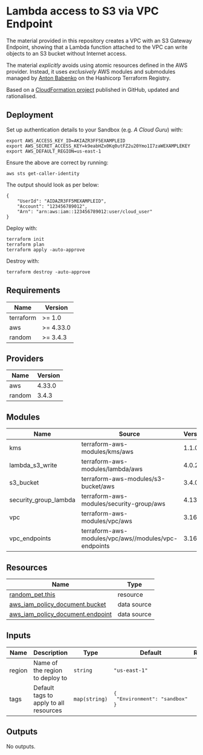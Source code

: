 # Lambda access to S3 via VPC Endpoint

The material provided in this repository creates a VPC with an S3 Gateway Endpoint, showing that a Lambda function attached to the VPC can write objects to an S3 bucket without Internet access.

The material *explicitly* avoids using atomic resources defined in the AWS provider. Instead, it uses *exclusively* AWS modules and submodules managed by [Anton Babenko](https://registry.terraform.io/namespaces/antonbabenko) on the Hashicorp Terraform Registry.

Based on a [CloudFormation project](https://github.com/gford1000-aws/lambda_s3_access_using_vpc_endpoint) published in GitHub, updated and rationalised.

## Deployment

Set up authentication details to your Sandbox (e.g. *A Cloud Guru*) with:
```commandline
export AWS_ACCESS_KEY_ID=AKIAZR3FF5EXAMPLEID
export AWS_SECRET_ACCESS_KEY=k9eabHZx0Kq0utFZ2u20Ymo1I7zaWEXAMPLEKEY
export AWS_DEFAULT_REGION=us-east-1
```

Ensure the above are correct by running:
```commandline
aws sts get-caller-identity
```

The output should look as per below:
```commandline
{
    "UserId": "AIDAZR3FF5MEXAMPLEID",
    "Account": "123456789012",
    "Arn": "arn:aws:iam::123456789012:user/cloud_user"
}
```

Deploy with:
```commandline
terraform init
terraform plan
terraform apply -auto-approve
```

Destroy with:
```commandline
terraform destroy -auto-approve
```

<!-- BEGIN_TF_DOCS -->

## Requirements

| Name | Version |
|------|---------|
| terraform | >= 1.0 |
| aws | >= 4.33.0 |
| random | >= 3.4.3 |

## Providers

| Name | Version |
|------|---------|
| aws | 4.33.0 |
| random | 3.4.3 |

## Modules

| Name | Source | Version |
|------|--------|---------|
| kms | terraform-aws-modules/kms/aws | 1.1.0 |
| lambda_s3_write | terraform-aws-modules/lambda/aws | 4.0.2 |
| s3_bucket | terraform-aws-modules/s3-bucket/aws | 3.4.0 |
| security_group_lambda | terraform-aws-modules/security-group/aws | 4.13.1 |
| vpc | terraform-aws-modules/vpc/aws | 3.16.0 |
| vpc_endpoints | terraform-aws-modules/vpc/aws//modules/vpc-endpoints | 3.16.0 |

## Resources

| Name | Type |
|------|------|
| [random_pet.this](https://registry.terraform.io/providers/hashicorp/random/latest/docs/resources/pet) | resource |
| [aws_iam_policy_document.bucket](https://registry.terraform.io/providers/hashicorp/aws/latest/docs/data-sources/iam_policy_document) | data source |
| [aws_iam_policy_document.endpoint](https://registry.terraform.io/providers/hashicorp/aws/latest/docs/data-sources/iam_policy_document) | data source |

## Inputs

| Name | Description | Type | Default | Required |
|------|-------------|------|---------|:--------:|
| region | Name of the region to deploy to | `string` | `"us-east-1"` | no |
| tags | Default tags to apply to all resources | `map(string)` | <pre>{<br>  "Environment": "sandbox"<br>}</pre> | no |

## Outputs

No outputs.

<!-- END_TF_DOCS -->
